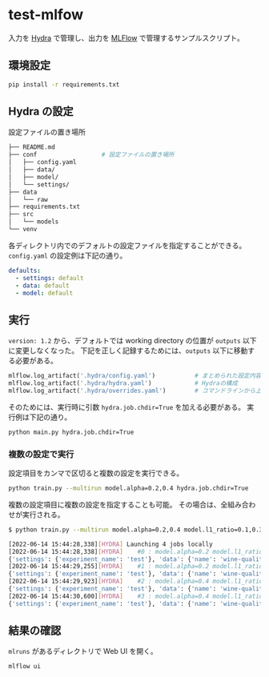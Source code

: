 # test-mlfow

入力を [Hydra][linkhydra] で管理し、出力を [MLFlow][linkmlflow] で管理するサンプルスクリプト。

## 環境設定

```bash
pip install -r requirements.txt
```

## Hydra の設定

設定ファイルの置き場所

```bash
├── README.md
├── conf                  # 設定ファイルの置き場所
│   ├── config.yaml
│   ├── data/
│   ├── model/
│   └── settings/
├── data
│   └── raw
├── requirements.txt
├── src
│   └── models
└── venv
```

各ディレクトリ内でのデフォルトの設定ファイルを指定することができる。
`config.yaml` の設定例は下記の通り。

```yaml
defaults:
  - settings: default
  - data: default
  - model: default
```

## 実行

`version: 1.2` から、デフォルトでは working directory の位置が `outputs` 以下に変更しなくなった。
下記を正しく記録するためには、`outputs` 以下に移動する必要がある。

```python
mlflow.log_artifact('.hydra/config.yaml')			# まとめられた設定内容
mlflow.log_artifact('.hydra/hydra.yaml')			# Hydraの構成
mlflow.log_artifact('.hydra/overrides.yaml')		# コマンドラインから上書きした内容
```

そのためには、実行時に引数 `hydra.job.chdir=True` を加える必要がある。
実行例は下記の通り。

```bash
python main.py hydra.job.chdir=True
```

### 複数の設定で実行

設定項目をカンマで区切ると複数の設定を実行できる。

```bash
python train.py --multirun model.alpha=0.2,0.4 hydra.job.chdir=True
```

複数の設定項目に複数の設定を指定することも可能。
その場合は、全組み合わせが実行される。

```bash
$ python train.py --multirun model.alpha=0.2,0.4 model.l1_ratio=0.1,0.3  hydra.job.chdir=True

[2022-06-14 15:44:28,338][HYDRA] Launching 4 jobs locally
[2022-06-14 15:44:28,338][HYDRA] 	#0 : model.alpha=0.2 model.l1_ratio=0.1
{'settings': {'experiment_name': 'test'}, 'data': {'name': 'wine-quality', 'path': 'raw', 'file': 'wine-quality.csv'}, 'model': {'test_size': 0.2, 'alpha': 0.2, 'l1_ratio': 0.1, 'random_state': 22}}
[2022-06-14 15:44:29,255][HYDRA] 	#1 : model.alpha=0.2 model.l1_ratio=0.3
{'settings': {'experiment_name': 'test'}, 'data': {'name': 'wine-quality', 'path': 'raw', 'file': 'wine-quality.csv'}, 'model': {'test_size': 0.2, 'alpha': 0.2, 'l1_ratio': 0.3, 'random_state': 22}}
[2022-06-14 15:44:29,923][HYDRA] 	#2 : model.alpha=0.4 model.l1_ratio=0.1
{'settings': {'experiment_name': 'test'}, 'data': {'name': 'wine-quality', 'path': 'raw', 'file': 'wine-quality.csv'}, 'model': {'test_size': 0.2, 'alpha': 0.4, 'l1_ratio': 0.1, 'random_state': 22}}
[2022-06-14 15:44:30,600][HYDRA] 	#3 : model.alpha=0.4 model.l1_ratio=0.3
{'settings': {'experiment_name': 'test'}, 'data': {'name': 'wine-quality', 'path': 'raw', 'file': 'wine-quality.csv'}, 'model': {'test_size': 0.2, 'alpha': 0.4, 'l1_ratio': 0.3, 'random_state': 22}}
```

## 結果の確認

`mlruns` があるディレクトリで Web UI を開く。

```bash
mlflow ui
```

[linkhydra]:https://github.com/facebookresearch/hydra
[linkmlflow]:https://mlflow.org/
